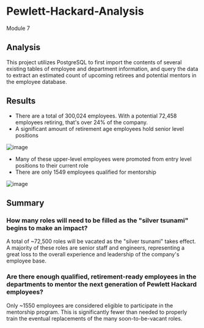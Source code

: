 # Pewlett-Hackard-Analysis
Module 7

## Analysis
This project utilizes PostgreSQL to first import the contents of several existing tables of employee and department information, and query the data to extract an estimated count of upcoming retirees and potential mentors in the employee database. 
## Results
* There are a total of 300,024 employees. With a potential 72,458 employees retiring, that's over 24% of the company.
* A significant amount of retirement age employees hold senior level positions

![image](https://user-images.githubusercontent.com/77989740/149634589-276125a1-fed0-4d92-8591-554a8bbd4782.png)

* Many of these upper-level employees were promoted from entry level positions to their current role
* There are only 1549 employees qualified for mentorship

![image](https://user-images.githubusercontent.com/77989740/149634968-383d1630-21f2-473d-9566-3620aa90b4b3.png)

## Summary
### How many roles will need to be filled as the "silver tsunami" begins to make an impact?
A total of ~72,500 roles will be vacated as the "silver tsunami" takes effect. A majority of these roles are senior staff and engineers, representing a great loss to the overall experience and leadership of the company's employee base.
### Are there enough qualified, retirement-ready employees in the departments to mentor the next generation of Pewlett Hackard employees?
Only ~1550 employees are considered eligible to participate in the mentorship program. This is significantly fewer than needed to properly train the eventual replacements of the many soon-to-be-vacant roles. 
